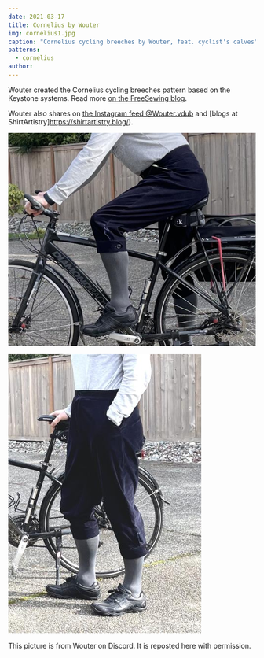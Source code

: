 ```yaml
---
date: 2021-03-17
title: Cornelius by Wouter
img: cornelius1.jpg
caption: "Cornelius cycling breeches by Wouter, feat. cyclist's calves"
patterns:
  - cornelius
author:
---
```


Wouter created the Cornelius cycling breeches pattern based on the Keystone systems. Read more [on the FreeSewing blog](https://freesewing.org/blog/cornelius-cycling-breeches/).

Wouter also shares on [the Instagram feed @Wouter.vdub](https://www.instagram.com/Wouter.vdub/) and [blogs at ShirtArtistry]https://shirtartistry.blog/).

![View of the side](cornelius2.jpg)

![Another view](cornelius3.jpg)

<Note>

This picture is from Wouter on Discord. It is reposted here with permission.

</Note>
